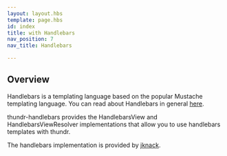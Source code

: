 ```yaml
---
layout: layout.hbs
template: page.hbs
id: index
title: with Handlebars
nav_position: 7
nav_title: Handlebars

---
```


## Overview

Handlebars is a templating language based on the popular Mustache templating language.
You can read about Handlebars in general [here](http://handlebarsjs.com/).

thundr-handlebars provides the HandlebarsView and HandlebarsViewResolver implementations that allow you to use handlebars templates with thundr.

The handlebars implementation is provided by [jknack](https://github.com/jknack/handlebars.java).

